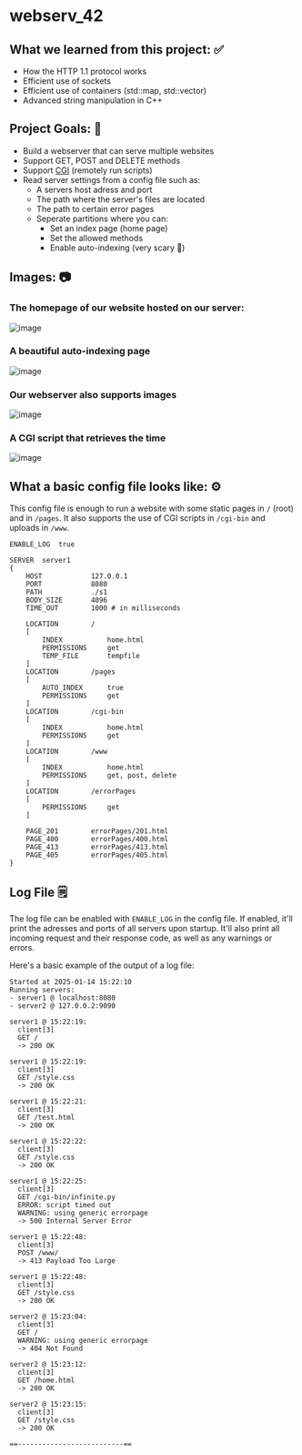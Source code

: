 # webserv_42

## What we learned from this project: ✅
- How the HTTP 1.1 protocol works
- Efficient use of sockets
- Efficient use of containers (std::map, std::vector)
- Advanced string manipulation in C++

## Project Goals: 🎯
- Build a webserver that can serve multiple websites
- Support GET, POST and DELETE methods
- Support [CGI](https://en.wikipedia.org/wiki/Common_Gateway_Interface) (remotely run scripts)
- Read server settings from a config file such as:
  - A servers host adress and port
  - The path where the server's files are located
  - The path to certain error pages
  - Seperate partitions where you can:
    - Set an index page (home page)
    - Set the allowed methods
    - Enable auto-indexing (very scary 👻)

## Images: 📷
### The homepage of our website hosted on our server:
![image](https://github.com/user-attachments/assets/4c510f61-a148-44c8-9449-637c8ef8b133)

### A beautiful auto-indexing page
![image](https://github.com/user-attachments/assets/ee13f76a-cb0b-4875-94a2-24c979fec8bf)

### Our webserver also supports images
![image](https://github.com/user-attachments/assets/6f3701c0-63bc-4942-9bc5-3de3162ed3e2)

### A CGI script that retrieves the time
![image](https://github.com/user-attachments/assets/2eaeff41-6178-47a0-86a1-1f3601c6855d)

## What a basic config file looks like: ⚙️
This config file is enough to run a website with some static pages in `/` (root) and in `/pages`.
It also supports the use of CGI scripts in `/cgi-bin` and uploads in `/www`.
```
ENABLE_LOG	true

SERVER	server1
{
	HOST			127.0.0.1
	PORT			8080
	PATH			./s1
	BODY_SIZE		4096
	TIME_OUT		1000 # in milliseconds

	LOCATION		/
	[
		INDEX			home.html
		PERMISSIONS		get
		TEMP_FILE		tempfile
	]
	LOCATION		/pages
	[
		AUTO_INDEX		true
		PERMISSIONS		get
	]
	LOCATION		/cgi-bin
	[
		INDEX			home.html
		PERMISSIONS		get
	]
	LOCATION		/www
	[
		INDEX			home.html
		PERMISSIONS		get, post, delete
	]
	LOCATION		/errorPages
	[
		PERMISSIONS		get
	]

	PAGE_201		errorPages/201.html
	PAGE_400		errorPages/400.html
	PAGE_413		errorPages/413.html
	PAGE_405		errorPages/405.html
}
```

## Log File 🗒️
The log file can be enabled with `ENABLE_LOG` in the config file.
If enabled, it'll print the adresses and ports of all servers upon startup.
It'll also print all incoming request and their response code, as well as any warnings or errors. 

Here's a basic example of the output of a log file:
```
Started at 2025-01-14 15:22:10
Running servers:
- server1 @ localhost:8080
- server2 @ 127.0.0.2:9090

server1 @ 15:22:19:
  client[3]
  GET /
  -> 200 OK

server1 @ 15:22:19:
  client[3]
  GET /style.css
  -> 200 OK

server1 @ 15:22:21:
  client[3]
  GET /test.html
  -> 200 OK

server1 @ 15:22:22:
  client[3]
  GET /style.css
  -> 200 OK

server1 @ 15:22:25:
  client[3]
  GET /cgi-bin/infinite.py
  ERROR: script timed out
  WARNING: using generic errorpage
  -> 500 Internal Server Error

server1 @ 15:22:48:
  client[3]
  POST /www/
  -> 413 Payload Too Large

server1 @ 15:22:48:
  client[3]
  GET /style.css
  -> 200 OK

server2 @ 15:23:04:
  client[3]
  GET /
  WARNING: using generic errorpage
  -> 404 Not Found

server2 @ 15:23:12:
  client[3]
  GET /home.html
  -> 200 OK

server2 @ 15:23:15:
  client[3]
  GET /style.css
  -> 200 OK

==--------------------------==
```
